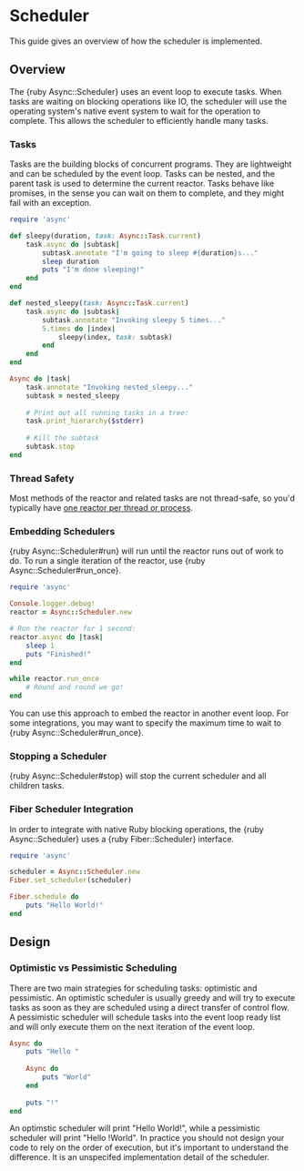 # Scheduler

This guide gives an overview of how the scheduler is implemented.

## Overview

The {ruby Async::Scheduler} uses an event loop to execute tasks. When tasks are waiting on blocking operations like IO, the scheduler will use the operating system's native event system to wait for the operation to complete. This allows the scheduler to efficiently handle many tasks.

### Tasks

Tasks are the building blocks of concurrent programs. They are lightweight and can be scheduled by the event loop. Tasks can be nested, and the parent task is used to determine the current reactor. Tasks behave like promises, in the sense you can wait on them to complete, and they might fail with an exception.

~~~ ruby
require 'async'

def sleepy(duration, task: Async::Task.current)
	task.async do |subtask|
		subtask.annotate "I'm going to sleep #{duration}s..."
		sleep duration
		puts "I'm done sleeping!"
	end
end

def nested_sleepy(task: Async::Task.current)
	task.async do |subtask|
		subtask.annotate "Invoking sleepy 5 times..."
		5.times do |index|
			sleepy(index, task: subtask)
		end
	end
end

Async do |task|
	task.annotate "Invoking nested_sleepy..."
	subtask = nested_sleepy
	
	# Print out all running tasks in a tree:
	task.print_hierarchy($stderr)
	
	# Kill the subtask
	subtask.stop
end
~~~

### Thread Safety

Most methods of the reactor and related tasks are not thread-safe, so you'd typically have [one reactor per thread or process](https://github.com/socketry/async-container).

### Embedding Schedulers

{ruby Async::Scheduler#run} will run until the reactor runs out of work to do. To run a single iteration of the reactor, use {ruby Async::Scheduler#run_once}.

~~~ ruby
require 'async'

Console.logger.debug!
reactor = Async::Scheduler.new

# Run the reactor for 1 second:
reactor.async do |task|
	sleep 1
	puts "Finished!"
end

while reactor.run_once
	# Round and round we go!
end
~~~

You can use this approach to embed the reactor in another event loop. For some integrations, you may want to specify the maximum time to wait to {ruby Async::Scheduler#run_once}.

### Stopping a Scheduler

{ruby Async::Scheduler#stop} will stop the current scheduler and all children tasks.

### Fiber Scheduler Integration

In order to integrate with native Ruby blocking operations, the {ruby Async::Scheduler} uses a {ruby Fiber::Scheduler} interface.

```ruby
require 'async'

scheduler = Async::Scheduler.new
Fiber.set_scheduler(scheduler)

Fiber.schedule do
	puts "Hello World!"
end
```

## Design

### Optimistic vs Pessimistic Scheduling

There are two main strategies for scheduling tasks: optimistic and pessimistic. An optimistic scheduler is usually greedy and will try to execute tasks as soon as they are scheduled using a direct transfer of control flow. A pessimistic scheduler will schedule tasks into the event loop ready list and will only execute them on the next iteration of the event loop.

```ruby
Async do
	puts "Hello "
	
	Async do
		puts "World"
	end
	
	puts "!"
end
```

An optimstic scheduler will print "Hello World!", while a pessimistic scheduler will print "Hello !World". In practice you should not design your code to rely on the order of execution, but it's important to understand the difference. It is an unspecifed implementation detail of the scheduler.
